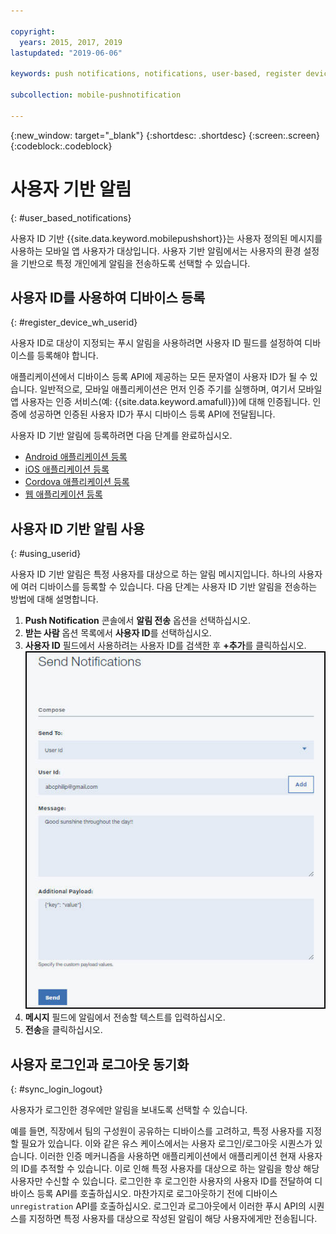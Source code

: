 ```yaml
---

copyright:
  years: 2015, 2017, 2019
lastupdated: "2019-06-06"

keywords: push notifications, notifications, user-based, register device with user ID, synchronize user login and logout

subcollection: mobile-pushnotification

---
```


{:new_window: target="_blank"}
{:shortdesc: .shortdesc}
{:screen:.screen}
{:codeblock:.codeblock}

# 사용자 기반 알림
{: #user_based_notifications}

사용자 ID 기반 {{site.data.keyword.mobilepushshort}}는 사용자 정의된 메시지를 사용하는 모바일 앱 사용자가 대상입니다. 사용자 기반 알림에서는 사용자의 환경 설정을 기반으로 특정 개인에게 알림을 전송하도록 선택할 수 있습니다.

## 사용자 ID를 사용하여 디바이스 등록
{: #register_device_wh_userid}

사용자 ID로 대상이 지정되는 푸시 알림을 사용하려면 사용자 ID 필드를 설정하여 디바이스를 등록해야 합니다.     

애플리케이션에서 디바이스 등록 API에 제공하는 모든 문자열이 사용자 ID가 될 수 있습니다. 일반적으로, 모바일 애플리케이션은 먼저 인증 주기를 실행하며, 여기서 모바일 앱 사용자는 인증 서비스(예: {{site.data.keyword.amafull}})에 대해 인증됩니다. 인증에 성공하면 인증된 사용자 ID가 푸시 디바이스 등록 API에 전달됩니다. 

사용자 ID 기반 알림에 등록하려면 다음 단계를 완료하십시오.

- [Android 애플리케이션 등록](https://github.com/ibm-bluemix-mobile-services/bms-clientsdk-android-push/tree/Doc#register-for-notifications)
- [iOS 애플리케이션 등록](https://github.com/ibm-bluemix-mobile-services/bms-clientsdk-swift-push/tree/Doc#register-for-notifications)
- [Cordova 애플리케이션 등록](https://github.com/ibm-bluemix-mobile-services/bms-clientsdk-cordova-plugin-push/tree/Doc#register-for-notifications)
- [웹 애플리케이션 등록](https://github.com/ibm-bluemix-mobile-services/bms-clientsdk-javascript-webpush/blob/Doc/README.md#register-for-notifications)


## 사용자 ID 기반 알림 사용
{: #using_userid}

사용자 ID 기반 알림은 특정 사용자를 대상으로 하는 알림 메시지입니다. 하나의 사용자에 여러 디바이스를 등록할 수 있습니다. 다음 단계는 사용자 ID 기반 알림을 전송하는 방법에 대해 설명합니다.

1. **Push Notification** 콘솔에서 **알림 전송** 옵션을 선택하십시오.
2. **받는 사람** 옵션 목록에서 **사용자 ID**를 선택하십시오.
3. **사용자 ID** 필드에서 사용하려는 사용자 ID를 검색한 후 **+추가**를 클릭하십시오.![알림 화면](images/user_notification.jpg "사용자 ID 필드에 대한 추가 단추를 표시하는 푸시 알림 콘솔")
4. **메시지** 필드에 알림에서 전송할 텍스트를 입력하십시오.
5. **전송**을 클릭하십시오.


## 사용자 로그인과 로그아웃 동기화 
{: #sync_login_logout}

사용자가 로그인한 경우에만 알림을 보내도록 선택할 수 있습니다. 

예를 들면, 직장에서 팀의 구성원이 공유하는 디바이스를 고려하고, 특정 사용자를 지정할 필요가 있습니다. 이와 같은 유스 케이스에서는 사용자 로그인/로그아웃 시퀀스가 있습니다. 이러한 인증 메커니즘을 사용하면 애플리케이션에서 애플리케이션 현재 사용자의 ID를 추적할 수 있습니다. 이로 인해 특정 사용자를 대상으로 하는 알림을 항상 해당 사용자만 수신할 수 있습니다. 로그인한 후 로그인한 사용자의 사용자 ID를 전달하여 디바이스 등록 API를 호출하십시오. 마찬가지로 로그아웃하기 전에 디바이스 `unregistration` API를 호출하십시오. 로그인과 로그아웃에서 이러한 푸시 API의 시퀀스를 지정하면 특정 사용자를 대상으로 작성된 알림이 해당 사용자에게만 전송됩니다.
